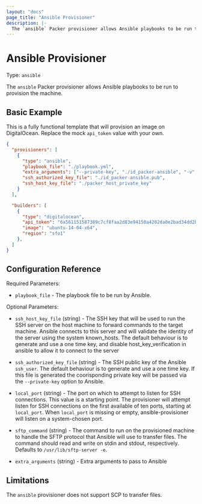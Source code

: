 ```yaml
---
layout: "docs"
page_title: "Ansible Provisioner"
description: |-
  The `ansible` Packer provisioner allows Ansible playbooks to be run to provision the machine. 
---
```


# Ansible Provisioner

Type: `ansible`

The `ansible` Packer provisioner allows Ansible playbooks to be run to provision the machine.

## Basic Example

This is a fully functional template that will provision an image on
DigitalOcean. Replace the mock `api_token` value with your own.

```json
{
  "provisioners": [
    {
      "type": "ansible",
      "playbook_file": "./playbook.yml",
      "extra_arguments": ["--private-key", "./id_packer-ansible", "-v", "-c", "paramiko"],
      "ssh_authorized_key_file": "./id_packer-ansible.pub",
      "ssh_host_key_file": "./packer_host_private_key"
    }
  ],

  "builders": [
    {
      "type": "digitalocean",
      "api_token": "6a561151587389c7cf8faa2d83e94150a4202da0e2bad34dd2bf236018ffaeeb",
      "image": "ubuntu-14-04-x64",
      "region": "sfo1"
    },
  ]
}
```

## Configuration Reference

Required Parameters:

- `playbook_file` - The playbook file to be run by Ansible.

Optional Parameters:

- `ssh_host_key_file` (string) - The SSH key that will be used to run
  the SSH server on the host machine to forward commands to the target
  machine. Ansible connects to this server and will validate the
  identity of the server using the system known_hosts. The default behaviour is
  to generate and use a one time key, and disable
  host_key_verification in ansible to allow it to connect to the
  server 

- `ssh_authorized_key_file` (string) - The SSH public key of the
  Ansible `ssh_user`. The default behaviour is to generate and use a
  one time key. If this file is generated the coorisponding private
  key will be passed via the `--private-key` option to Ansible.

- `local_port` (string) - The port on which to attempt to listen for SSH
  connections. This value is a starting point.  The provisioner will attempt
  listen for SSH connections on the first available of ten ports, starting at
  `local_port`. When `local_port` is missing or empty, ansible-provisioner will
  listen on a system-chosen port.


- `sftp_command` (string) - The command to run on the provisioned machine to handle the
  SFTP protocol that Ansible will use to transfer files. The command should
  read and write on stdin and stdout, respectively. Defaults to
  `/usr/lib/sftp-server -e`.

- `extra_arguments` (string) - Extra arguments to pass to Ansible

## Limitations

The `ansible` provisioner does not support SCP to transfer files.
